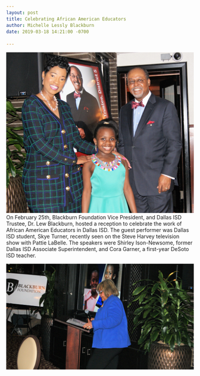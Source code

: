 ```yaml
---
layout: post
title: Celebrating African American Educators
author: Michelle Lessly Blackburn
date: 2019-03-18 14:21:00 -0700

---
```

![](/uploads/DSC05982.jpg)On February 25th, Blackburn Foundation Vice President, and Dallas ISD Trustee, Dr. Lew Blackburn, hosted a reception to celebrate the work of African American Educators in Dallas ISD. The guest performer was Dallas ISD student, Skye Turner, recently seen on the Steve Harvey television show with Pattie LaBelle. The speakers were Shirley Ison-Newsome, former Dallas ISD Associate Superintendent, and Cora Garner, a first-year DeSoto ISD teacher.

![](/uploads/DSC06056.jpg)